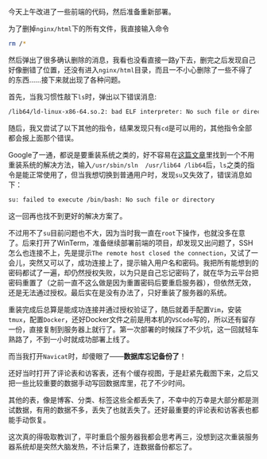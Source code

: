 今天上午改进了一些前端的代码，然后准备重新部署。

为了删掉`nginx/html`下的所有文件，我直接输入命令

```sh
rm /*
```

然后弹出了很多确认删除的消息，我看也没看直接一路y下去，删完之后发现自己好像删错了位置，还没有进入`nginx/html`目录，而且一不小心删除了一些不得了的东西……接下来就出现了各种问题。

首先，当我习惯性敲下`ls`时，弹出以下错误消息:

```sh
/lib64/ld-linux-x86-64.so.2: bad ELF interpreter: No such file or director
```

随后，我又尝试了以下其他的指令，结果发现只有`cd`是可以用的，其他指令全部都会报上面那个错误。

Google了一通，都说是要重装系统之类的，好不容易在[这篇文章](https://blog.csdn.net/Sunny_Future/article/details/116069524)里找到一个不用重装系统的解决方法，输入`/usr/sbin/sln  /usr/lib64 /lib64`后，`ls`之类的指令是能正常使用了，但当我想切换到普通用户时，发现`su`又失效了，错误消息如下：

```sh
su: failed to execute /bin/bash: No such file or directory
```

这一回再也找不到更好的解决方案了。

不过用不了`su`目前问题也不大，因为当时我一直在`root`下操作，也就没多在意了。后来打开了WinTerm，准备继续部署前端的项目，却发现又出问题了，SSH怎么也连接不上，先是提示`The remote host closed the connection`，又试了一会儿，突然又可以了，成功连接上了，提示输入用户名和密码。我把所有能想到的密码都试了一遍，却仍然授权失败，以为只是自己忘记密码了，就在华为云平台把密码重置了（之前一直不这么做是因为重置密码后要重启服务器），但依然无效，还是无法通过授权。最后实在是没有办法了，只好重装了服务器的系统。

重装完成后总算是能成功连接并通过授权验证了，随后就着手配置`Vim`，安装`tmux`，配置`Docker`，还好Docker文件之前是用本机的`VSCode`写的，所以还有留存一份，直接复制到服务器上就行了。第一次部署的时候踩了不少坑，这一回就轻车熟路了，不到一小时就成功部署上线了。

而当我打开`Navicat`时，却傻眼了——**数据库忘记备份了**！

还好当时打开了评论表和访客表，还有个缓存视图，于是赶紧先截图下来，之后又把一些比较重要的数据手动写回数据库里，花了不少时间。

其他的表，像是博客、分类、标签这些全都丢失了，不幸中的万幸是大部分都是测试数据，有用的数据不多，丢失了也就丢失了。还好最重要的评论表和访客表也都能手动恢复。

这次真的得吸取教训了，平时重启个服务器我都会思考再三，没想到这次重装服务器系统却是突然大脑发热，不计后果了，连数据备份都忘了。
